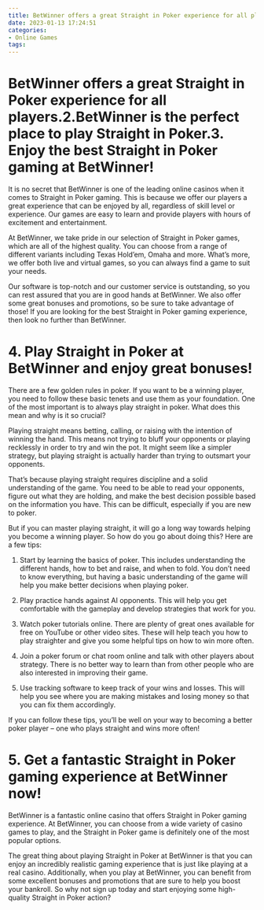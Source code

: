 ```yaml
---
title: BetWinner offers a great Straight in Poker experience for all players.2.BetWinner is the perfect place to play Straight in Poker.3. Enjoy the best Straight in Poker gaming at BetWinner!
date: 2023-01-13 17:24:51
categories:
- Online Games
tags:
---
```



# BetWinner offers a great Straight in Poker experience for all players.2.BetWinner is the perfect place to play Straight in Poker.3. Enjoy the best Straight in Poker gaming at BetWinner!

It is no secret that BetWinner is one of the leading online casinos when it comes to Straight in Poker gaming. This is because we offer our players a great experience that can be enjoyed by all, regardless of skill level or experience. Our games are easy to learn and provide players with hours of excitement and entertainment.

At BetWinner, we take pride in our selection of Straight in Poker games, which are all of the highest quality. You can choose from a range of different variants including Texas Hold’em, Omaha and more. What’s more, we offer both live and virtual games, so you can always find a game to suit your needs.

Our software is top-notch and our customer service is outstanding, so you can rest assured that you are in good hands at BetWinner. We also offer some great bonuses and promotions, so be sure to take advantage of those! If you are looking for the best Straight in Poker gaming experience, then look no further than BetWinner.

# 4. Play Straight in Poker at BetWinner and enjoy great bonuses!

There are a few golden rules in poker. If you want to be a winning player, you need to follow these basic tenets and use them as your foundation. One of the most important is to always play straight in poker. What does this mean and why is it so crucial?

Playing straight means betting, calling, or raising with the intention of winning the hand. This means not trying to bluff your opponents or playing recklessly in order to try and win the pot. It might seem like a simpler strategy, but playing straight is actually harder than trying to outsmart your opponents.

That’s because playing straight requires discipline and a solid understanding of the game. You need to be able to read your opponents, figure out what they are holding, and make the best decision possible based on the information you have. This can be difficult, especially if you are new to poker.

But if you can master playing straight, it will go a long way towards helping you become a winning player. So how do you go about doing this? Here are a few tips:

1) Start by learning the basics of poker. This includes understanding the different hands, how to bet and raise, and when to fold. You don’t need to know everything, but having a basic understanding of the game will help you make better decisions when playing poker.

2) Play practice hands against AI opponents. This will help you get comfortable with the gameplay and develop strategies that work for you.

3) Watch poker tutorials online. There are plenty of great ones available for free on YouTube or other video sites. These will help teach you how to play straighter and give you some helpful tips on how to win more often.

4) Join a poker forum or chat room online and talk with other players about strategy. There is no better way to learn than from other people who are also interested in improving their game.

5) Use tracking software to keep track of your wins and losses. This will help you see where you are making mistakes and losing money so that you can fix them accordingly.

If you can follow these tips, you’ll be well on your way to becoming a better poker player – one who plays straight and wins more often!

# 5. Get a fantastic Straight in Poker gaming experience at BetWinner now!

BetWinner is a fantastic online casino that offers Straight in Poker gaming experience. At BetWinner, you can choose from a wide variety of casino games to play, and the Straight in Poker game is definitely one of the most popular options.

The great thing about playing Straight in Poker at BetWinner is that you can enjoy an incredibly realistic gaming experience that is just like playing at a real casino. Additionally, when you play at BetWinner, you can benefit from some excellent bonuses and promotions that are sure to help you boost your bankroll. So why not sign up today and start enjoying some high-quality Straight in Poker action?